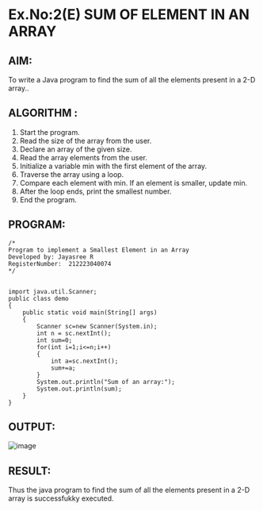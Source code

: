 # Ex.No:2(E)  SUM OF ELEMENT IN AN ARRAY

## AIM:
To write a Java program to find the sum of all the elements present in a 2-D array..
## ALGORITHM :
1.	Start the program.
2.	Read the size of the array from the user.
3.	Declare an array of the given size.
4.	Read the array elements from the user.
5.	Initialize a variable min with the first element of the array.
6.	Traverse the array using a loop.
7.	Compare each element with min. If an element is smaller, update min.
8.	After the loop ends, print the smallest number.
9.	End the program.
	

## PROGRAM:
 ```
/*
Program to implement a Smallest Element in an Array
Developed by: Jayasree R
RegisterNumber:  212223040074
*/
```
```

import java.util.Scanner;
public class demo
{
    public static void main(String[] args)
    {
        Scanner sc=new Scanner(System.in);
        int n = sc.nextInt();
        int sum=0;
        for(int i=1;i<=n;i++)
        {
            int a=sc.nextInt();
            sum+=a;
        }
        System.out.println("Sum of an array:");
        System.out.println(sum);
    }
}
```



## OUTPUT:
![image](https://github.com/user-attachments/assets/86785a38-fed6-42d4-b468-d9098a792b42)



## RESULT:
Thus the java program to find the sum of all the elements present in a 2-D array is successfukky executed.




